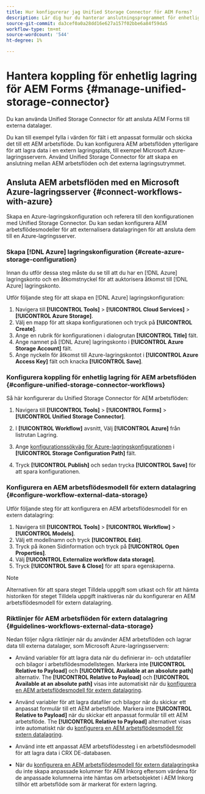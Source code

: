 ```yaml
---
title: Hur konfigurerar jag Unified Storage Connector för AEM Forms?
description: Lär dig hur du hanterar anslutningsprogrammet för enhetlig lagring för AEM Forms. Använd Unified Storage Connector för att ansluta AEM Forms till externa datalager.
source-git-commit: da3cef0a0a28dd16e627a157f02bbe6a84f59da5
workflow-type: tm+mt
source-wordcount: '544'
ht-degree: 1%

---
```



# Hantera koppling för enhetlig lagring för AEM Forms {#manage-unified-storage-connector}

Du kan använda Unified Storage Connector för att ansluta AEM Forms till externa datalager.

Du kan till exempel fylla i värden för fält i ett anpassat formulär och skicka det till ett AEM arbetsflöde. Du kan konfigurera AEM arbetsflöden ytterligare för att lagra data i en extern lagringsplats, till exempel Microsoft Azure-lagringsservern. Använd Unified Storage Connector för att skapa en anslutning mellan AEM arbetsflöden och det externa lagringsutrymmet.

## Ansluta AEM arbetsflöden med en Microsoft Azure-lagringsserver {#connect-workflows-with-azure}

Skapa en Azure-lagringskonfiguration och referera till den konfigurationen med Unified Storage Connector. Du kan sedan konfigurera AEM arbetsflödesmodeller för att externalisera datalagringen för att ansluta dem till en Azure-lagringsserver.

### Skapa [!DNL Azure] lagringskonfiguration {#create-azure-storage-configuration}

Innan du utför dessa steg måste du se till att du har en [!DNL Azure] lagringskonto och en åtkomstnyckel för att auktorisera åtkomst till [!DNL Azure] lagringskonto.

Utför följande steg för att skapa en [!DNL Azure] lagringskonfiguration:

1. Navigera till **[!UICONTROL Tools]** > **[!UICONTROL Cloud Services]** > **[!UICONTROL Azure Storage]**.
1. Välj en mapp för att skapa konfigurationen och tryck på **[!UICONTROL Create]**.
1. Ange en rubrik för konfigurationen i dialogrutan **[!UICONTROL Title]** fält.
1. Ange namnet på [!DNL Azure] lagringskonto i **[!UICONTROL Azure Storage Account]** fält.
1. Ange nyckeln för åtkomst till Azure-lagringskontot i **[!UICONTROL Azure Access Key]** fält och knacka **[!UICONTROL Save]**.

### Konfigurera koppling för enhetlig lagring för AEM arbetsflöden {#configure-unified-storage-connector-workflows}

Så här konfigurerar du Unified Storage Connector för AEM arbetsflöden:

1. Navigera till **[!UICONTROL Tools]** > **[!UICONTROL Forms]** > **[!UICONTROL Unified Storage Connector]**.

1. I **[!UICONTROL Workflow]** avsnitt, Välj **[!UICONTROL Azure]** från listrutan Lagring.
1. Ange [konfigurationssökväg för Azure-lagringskonfigurationen](#create-azure-storage-configuration) i **[!UICONTROL Storage Configuration Path]** fält.
1. Tryck **[!UICONTROL Publish]** och sedan trycka **[!UICONTROL Save]** för att spara konfigurationen.

### Konfigurera en AEM arbetsflödesmodell för extern datalagring {#configure-workflow-external-data-storage}

Utför följande steg för att konfigurera en AEM arbetsflödesmodell för en extern datalagring:

1. Navigera till **[!UICONTROL Tools]** > **[!UICONTROL Workflow]** > **[!UICONTROL Models]**.
1. Välj ett modellnamn och tryck **[!UICONTROL Edit]**.
1. Tryck på ikonen Sidinformation och tryck på **[!UICONTROL Open Properties]**.
1. Välj **[!UICONTROL Externalize workflow data storage]**.
1. Tryck **[!UICONTROL Save & Close]** för att spara egenskaperna.

>[!NOTE]
>
>Alternativen för att spara steget Tilldela uppgift som utkast och för att hämta historiken för steget Tilldela uppgift inaktiveras när du konfigurerar en AEM arbetsflödesmodell för extern datalagring.

### Riktlinjer för AEM arbetsflöden för extern datalagring {#guidelines-workflows-external-data-storage}

Nedan följer några riktlinjer när du använder AEM arbetsflöden och lagrar data till externa datalager, som Microsoft Azure-lagringsservern:

* Använd variabler för att lagra data när du definierar in- och utdatafiler och bilagor i arbetsflödesmodellstegen. Markera inte **[!UICONTROL Relative to Payload]** och **[!UICONTROL Available at an absolute path]** alternativ. The **[!UICONTROL Relative to Payload]** och **[!UICONTROL Available at an absolute path]** visas inte automatiskt när du [konfigurera en AEM arbetsflödesmodell för extern datalagring](#configure-workflow-external-data-storage).

* Använd variabler för att lagra datafiler och bilagor när du skickar ett anpassat formulär till ett AEM arbetsflöde. Markera inte **[!UICONTROL Relative to Payload]** när du skickar ett anpassat formulär till ett AEM arbetsflöde. The **[!UICONTROL Relative to Payload]** alternativet visas inte automatiskt när du [konfigurera en AEM arbetsflödesmodell för extern datalagring](#configure-workflow-external-data-storage).

* Använd inte ett anpassat AEM arbetsflödessteg i en arbetsflödesmodell för att lagra data i CRX DE-databasen.

* När du [konfigurera en AEM arbetsflödesmodell för extern datalagring](#configure-workflow-external-data-storage)ska du inte skapa anpassade kolumner för AEM Inkorg eftersom värdena för de anpassade kolumnerna inte hämtas om arbetsobjektet i AEM Inkorg tillhör ett arbetsflöde som är markerat för extern lagring.